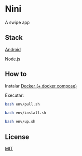 # Nini

A swipe app

## Stack

[Android](https://www.android.com/)

[Node.js](https://nodejs.org/en/)

## How to

Instalar [Docker (+ docker compose)](https://www.docker.com/)

Executar:

```sh
bash env/pull.sh

bash env/install.sh

bash env/up.sh
```

## License

[MIT](./LICENSE)
